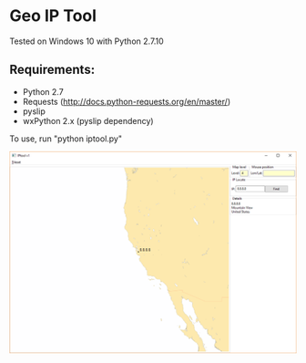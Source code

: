 # Geo IP Tool

Tested on Windows 10 with Python 2.7.10

## Requirements:  
- Python 2.7  
- Requests (http://docs.python-requests.org/en/master/)  
- pyslip  
- wxPython 2.x (pyslip dependency)  

To use, run "python iptool.py"

![Screenshot](iptoolss1.png)
